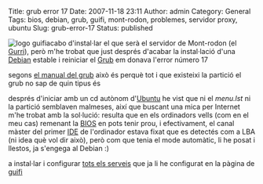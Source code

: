 Title: grub error 17
Date: 2007-11-18 23:11
Author: admin
Category: General
Tags: bios, debian, grub, guifi, mont-rodon, problemes, servidor proxy, ubuntu
Slug: grub-error-17
Status: published

<img src="http://gil.badall.net/wp-content/uploads/2007/10/logo-guifi.png" data-align="right" alt="logo guifi" />acabo d'instal·lar el que serà el servidor de Mont-rodon (el <a href="http://guifi.net/ca/guifi/device/6748" target="_blank" rel="noopener">Gurri</a>), però m'he trobat que just després d'acabar la instal·lació d'una <a href="http://www.debian.org" target="_blank" rel="noopener">Debian</a> estable i reiniciar el <a href="http://www.gnu.org/software/grub" target="_blank" rel="noopener">Grub</a> em donava l'error número 17

segons <a href="http://www.gnu.org/software/grub/manual/grub.html" target="_blank" rel="noopener">el manual del grub</a> això és perquè tot i que existeixi la partició el grub no sap de quin tipus és

després d'iniciar amb un cd autònom d'<a href="http://www.ubuntu.com" target="_blank" rel="noopener">Ubuntu</a> he vist que ni el *menu.lst* ni la partició semblaven malmeses, així que buscant una mica per Internet m'he trobat amb la sol·lució: resulta que en els ordinadors vells (com en el meu cas) remenant la <a href="http://ca.wikipedia.org/wiki/BIOS" target="_blank" rel="noopener">BIOS</a> en pots tenir prou, i efectivament, el canal màster del primer <a href="http://en.wikipedia.org/wiki/Integrated_Drive_Electronics" target="_blank" rel="noopener">IDE</a> de l'ordinador estava fixat que es detectés com a LBA (ni idea què vol dir això), però com que tenia el mode automàtic, li he posat i llestos, ja s'engega al Debian :)

a instal·lar i configurar <a href="http://guifi.net/ca/guifi/device/6748/view/services" target="_blank" rel="noopener">tots els serveis</a> que ja li he configurat en la pàgina de <a href="http://guifi.net" target="_blank" rel="noopener">guifi</a>
